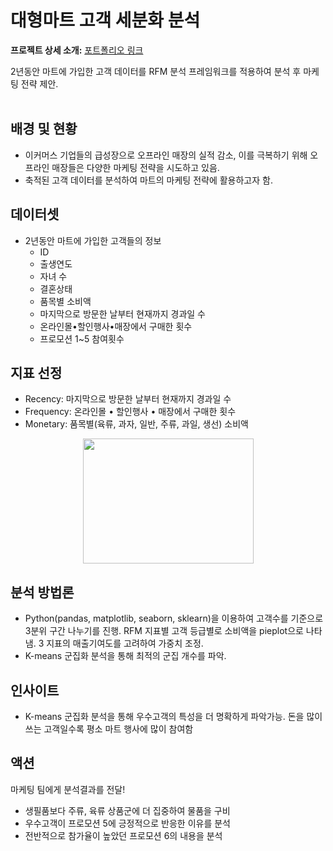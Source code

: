 # 대형마트 고객 세분화 분석
**프로젝트 상세 소개:** [포트폴리오 링크](https://drive.google.com/file/d/1NPSMdHk9HeCqIAqaSs0D2LexnZ8GOmPE/view?usp=drive_link)  <br>   

2년동안 마트에 가입한 고객 데이터를 RFM 분석 프레임워크를 적용하여 분석 후 마케팅 전략 제안.      
<br>

## 배경 및 현황
- 이커머스 기업들의 급성장으로 오프라인 매장의 실적 감소, 이를 극복하기 위해 오프라인 매장들은 다양한 마케팅 전략을 시도하고 있음.
- 축적된 고객 데이터를 분석하여 마트의 마케팅 전략에 활용하고자 함.    

   
## 데이터셋  
- 2년동안 마트에 가입한 고객들의 정보
  - ID
  - 출생연도
  - 자녀 수
  - 결혼상태
  - 품목별 소비액
  - 마지막으로 방문한 날부터 현재까지 경과일 수
  - 온라인몰•할인행사•매장에서 구매한 횟수
  - 프로모션 1~5 참여횟수      


## 지표 선정
+ Recency: 마지막으로 방문한 날부터 현재까지 경과일 수
+ Frequency: 온라인몰 • 할인행사 • 매장에서 구매한 횟수
+ Monetary: 품목별(육류, 과자, 일반, 주류, 과일, 생선) 소비액

<p align="center"><img src="https://github.com/user-attachments/assets/5f03bd07-b6c5-4dd5-b249-d67f444ff426" width="273" height="200" data-align="center"></p>

## 분석 방법론  
- Python(pandas, matplotlib, seaborn, sklearn)을 이용하여 고객수를 기준으로 3분위 구간 나누기를 진행. RFM 지표별 고객 등급별로 소비액을 pieplot으로 나타냄. 3 지표의 매출기여도를 고려하여 가중치 조정.
- K-means 군집화 분석을 통해 최적의 군집 개수를 파악.    


## 인사이트  
- K-means 군집화 분석을 통해 우수고객의 특성을 더 명확하게 파악가능. 돈을 많이 쓰는 고객일수록 평소 마트 행사에 많이 참여함       

   
## 액션
마케팅 팀에게 분석결과를 전달!
- 생필품보다 주류, 육류 상품군에 더 집중하여 물품을 구비
- 우수고객이 프로모션 5에 긍정적으로 반응한 이유를 분석
- 전반적으로 참가율이 높았던 프로모션 6의 내용을 분석   



